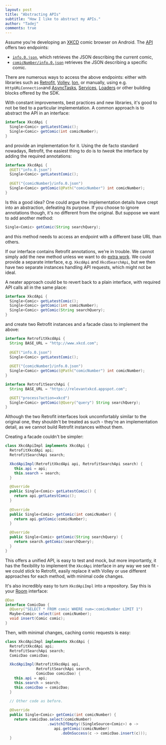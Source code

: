 ```yaml
---
layout: post
title: "Abstracting APIs"
subtitle: "How I like to abstract my APIs."
author: "Tadej"
comments: true
---
```

Assume you're developing an [XKCD](https://xkcd.com/) comic browser on Android. The [API](https://xkcd.com/json.html) offers two endpoints:

-  [`info.0.json`](http://xkcd.com/info.0.json), which retrieves the JSON describing the current comic,
- [`comicNumber/info.0.json`](http://xkcd.com/614/info.0.json) retrieves the JSON describing a specific comic.

There are numerous ways to access the above endpoints: either with libraries such as [Retrofit](http://square.github.io/retrofit/), [Volley](https://github.com/google/volley), [Ion](https://github.com/koush/ion), or manually, using e.g. `HttpURLConnection`and [AsyncTasks](https://developer.android.com/reference/android/os/AsyncTask.html), [Services](https://developer.android.com/guide/components/services.html), [Loaders](https://developer.android.com/guide/components/loaders.html) or other building blocks offered by the SDK.

With constant improvements, best practices and new libraries, it's good to not be tied to a particular implementation. A common approach is to abstract the API in an interface:

```java
interface XkcdApi {
  Single<Comic> getLatestComic();
  Single<Comic> getComic(int comicNumber);
}
```

and provide an implementation for it. Using the de facto standard nowadays, Retrofit, the easiest thing to do is to _tweak_ the interface by adding the required annotations:

```java
interface XkcdApi {
  @GET("info.0.json") 
  Single<Comic> getLatestComic();
  
  @GET("{comicNumber}/info.0.json") 
  Single<Comic> getComic(@Path("comicNumber") int comicNumber);  
}
```

Is this a good idea? One could argue the implementation details have crept into an abstraction, defeating its purpose. If you choose to ignore annotations though, it's no different from the original. But suppose we want to add another method:

```java
Single<Comic> getComic(String searchQuery); 
```

and this method needs to access an endpoint with a different base URL than others. 

If our interface contains Retrofit annotations, we're in trouble. We cannot simply add the new method unless we want to do [extra work](https://github.com/square/retrofit/issues/1404#issuecomment-207408548). We could provide a separate interface, e.g. `XkcdApi` and `XkcdSearchApi`, but we then have two separate instances handling API requests, which might not be ideal.

A neater approach could be to revert back to a plain interface, with required API calls all in the same place:

```java
interface XkcdApi {
  Single<Comic> getLatestComic();
  Single<Comic> getComic(int comicNumber);
  Single<Comic> getComic(String searchQuery); 
}
```

and create two Retrofit instances and a facade class to implement the above:

```java
interface RetrofitXkcdApi {
  String BASE_URL = "http://www.xkcd.com";
  
  @GET("info.0.json") 
  Single<Comic> getLatestComic();
  
  @GET("{comicNumber}/info.0.json") 
  Single<Comic> getComic(@Path("comicNumber") int comicNumber);  
}

interface RetrofitSearchApi {
  String BASE_URL = "https://relevantxkcd.appspot.com";

  @GET("process?action=xkcd")
  Single<Comic> getComic(@Query("query") String searchQuery);
}
```

Although the two Retrofit interfaces look uncomfortably similar to the original one, they shouldn't be treated as such - they're an implementation detail, as we cannot build Retrofit instances without them.

Creating a facade couldn't be simpler:

```java
class XkcdApiImpl implements XkcdApi {
  RetrofitXkcdApi api;
  RetrofitSearchApi search;

  XkcdApiImpl(RetrofitXkcdApi api, RetrofitSearchApi search) {
    this.api = api;
    this.search = search;
  }

  @Override
  public Single<Comic> getLatestComic() {
    return api.getLatestComic();
  }
  
  @Override
  public Single<Comic> getComic(int comicNumber) {
    return api.getComic(comicNumber);
  }

  @Override
  public Single<Comic> getComic(String searchQuery) {
    return search.getComic(searchQuery);
  }
}
```

This offers a unified API, is easy to test and mock, but more importantly, it has the flexibility to implement the `XkcdApi` interface in any way we see fit - we could stick to Retrofit, easily replace it with Volley or use different approaches for each method, with minimal code changes.

It's also incredibly easy to turn `XkcdApiImpl` into a repository. Say this is your [Room](https://developer.android.com/topic/libraries/architecture/room.html) interface:

```java
@Dao  
interface ComicDao {  
  @Query("SELECT * FROM comic WHERE num=:comicNumber LIMIT 1")
  Maybe<Comic> select(int comicNumber);
  void insert(Comic comic);
}
```

Then, with minimal changes, caching comic requests is easy:

```java
class XkcdApiImpl implements XkcdApi {
  RetrofitXkcdApi api;
  RetrofitSearchApi search;
  ComicDao comicDao;

  XkcdApiImpl(RetrofitXkcdApi api, 
              RetrofitSearchApi search,
              ComicDao comicDao) {
    this.api = api;
    this.search = search;
    this.comicDao = comicDao;
  }

  // Other code as before.
  
  @Override
  public Single<Comic> getComic(int comicNumber) {
    return comicDao.select(comicNumber)
                   .switchIfEmpty((SingleSource<Comic>) o -> 
                      api.getComic(comicNumber)
                         .doOnSuccess(c -> comicDao.insert(c)));
  }
```
